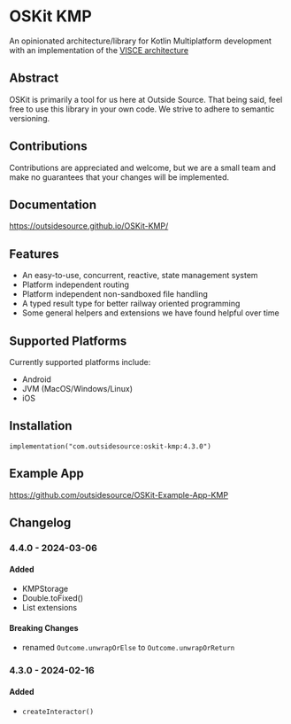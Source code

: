 # OSKit KMP
An opinionated architecture/library for Kotlin Multiplatform development with an implementation of the [VISCE architecture](https://ryanmitchener.notion.site/VISCE-va-s-Architecture-d0878313b4154d2999bf3bf36cb072ff)

## Abstract
OSKit is primarily a tool for us here at Outside Source. That being said, feel free to use this library in your own code. 
We strive to adhere to semantic versioning.

## Contributions
Contributions are appreciated and welcome, but we are a small team and make no guarantees that your changes will be
implemented.

## Documentation
<https://outsidesource.github.io/OSKit-KMP/>

## Features
* An easy-to-use, concurrent, reactive, state management system
* Platform independent routing
* Platform independent non-sandboxed file handling
* A typed result type for better railway oriented programming
* Some general helpers and extensions we have found helpful over time

## Supported Platforms
Currently supported platforms include:
* Android
* JVM (MacOS/Windows/Linux)
* iOS

## Installation
```
implementation("com.outsidesource:oskit-kmp:4.3.0")
```

## Example App
<https://github.com/outsidesource/OSKit-Example-App-KMP>

## Changelog

### 4.4.0 - 2024-03-06
#### Added
* KMPStorage
* Double.toFixed()
* List extensions
#### Breaking Changes
* renamed `Outcome.unwrapOrElse` to `Outcome.unwrapOrReturn` 

### 4.3.0 - 2024-02-16
#### Added
* `createInteractor()`